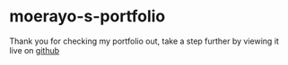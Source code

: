 # moerayo-s-portfolio

Thank you for checking my portfolio out, take a step further by viewing it live on <a href="https://moerayo.github.io/moerayo-s-portfolio/moerayo-s-Portfolio/Moerayo.com.html">github</a>
